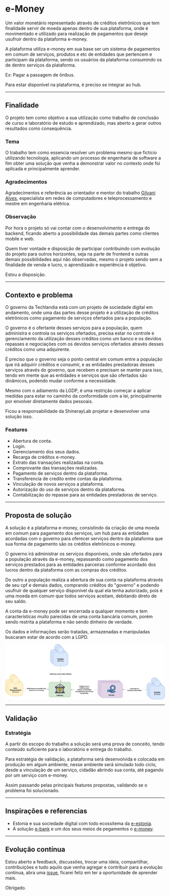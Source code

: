 # e-Money

Um valor monetário representado através de créditos eletrônicos que tem finalidade servir de moeda apenas dentro de sua plataforma, onde é movimentado e utilizado para realização de pagamentos que deseje usufruir dentro da plataforma e-money.

A plataforma utiliza e-money em sua base ser um sistema de pagamentos em comum de serviços, produtos e etc de entidades que pertencem e participam da plataforma, sendo os usuários da plataforma consumindo os de dentro serviços da plataforma.

Ex: Pagar a passagem de ônibus.

Para estar disponível na plataforma, é preciso se integrar ao hub.


---

## Finalidade
O projeto tem como objetivo a sua utilização como trabalho de conclusão de curso e laboratório de estudo e aprendizado, mas aberto a gerar outros resultados como consequência. 

### Tema
O trabalho tem como essencia resolver um problema mesmo que ficticio utilizando tecnologia, aplicando um processo de engenharia de software a fim obter uma solução que venha a demonstrar valor no contexto onde foi aplicada e principalmente aprender.

### Agradecimentos
Agradecimentos e referência ao orientador e mentor do trabalho [Gilvani Alves](https://www.linkedin.com/in/gilvani-alves-32754342/), especialista em redes de computadores e teleprocessamento e mestre em engenharia elétrica.

### Observação
Por hora o projeto só vai contar com o desenvolvimento e entrega do backend, ficando aberto a possibilidade das demais partes como clientes mobile e web.

Quem tiver vontade e disposição de participar contribuindo com evolução do projeto para outros horizontes, seja na parte de frontend e outras demais possibilidades aqui não observadas, mesmo o projeto sendo sem a finalidade de venda e lucro, o aprendizado e experiência é objetivo.

Estou a disposição.

---

## Contexto e problema
O governo da Techlandia está com um projeto de sociedade digital em andamento, onde uma das partes desse projeto é a utilização de créditos eletrônicos como pagamento de serviços ofertados para a população. 

O governo é o ofertante desses serviços para a população, quem administra e controla os serviços ofertados, precisa estar no controle e gerenciamento da utilização desses créditos como um banco e os devidos repasses e negociações com os devidos serviços ofertados através desses créditos como uma adquirente. 

É preciso que o governo seja o ponto central em comum entre a população que irá adquirir créditos e consumir, e as entidades prestadoras desses serviços através do governo, que recebem e precisam se manter para isso, tendo em mente que as entidades e serviços que são ofertados são dinâmicos, podendo mudar conforme a necessidade.

Mesmo com o adiamento da LGDP, é uma restrição começar a aplicar medidas para estar no caminho da conformidade com a lei, principalmente por envolver diretamente dados pessoais.

Ficou a responsabilidade da ShinerayLab projetar e desenvolver uma solução isso.

### Features
- Abertura de conta.
- Login.
- Gerenciamento dos seus dados.
- Recarga de créditos e-money.
- Extrato das transações realizadas na conta.
- Comprovante das transações realizadas.
- Pagamento de serviços dentro da plataforma.
- Transferencia de credito entre contas da plataforma.
- Vinculação de novos serviços a plataforma.
- Autorização do uso de serviços dentro da plataforma.
- Contabilização do repasse para as entidades prestadoras de serviço.

---

## Proposta de solução
A solução é a plataforma e-money, consistindo da criação de uma moeda em comum para pagamento dos serviços, um hub para as entidades acordadas com o governo para oferecer serviços dentro da plataforma que sua forma de pagamento são os créditos eletrônicos e-money. 

O governo irá administrar os serviços disponíveis, onde são ofertados para a população através da e-money, repassando como pagamento dos serviços prestados para as entidades parceiras conforme acordado dos lucros dentro da plataforma com as compras dos créditos. 

Do outro a população realiza a abertura de sua conta na plataforma através de seu cpf e demais dados, comprando créditos do "governo" e podendo usufruir de qualquer serviço disponível da qual ela tenha autorizado, pois é uma moeda em comum que todos serviços aceitam, debitando direto de seu saldo. 

A conta da e-money pode ser encerrada a qualquer momento e tem características muito parecidas de uma conta bancária comum, porém sendo restrita a plataforma e não sendo dinheiro de verdade. 

Os dados e informações serão tratadas, armazenadas e manipuladas buscaram estar de acordo com a LGPD.

<img alt="big picture" src="e-money-lvl1.png">

---

## Validação

### Estratégia 
A partir do escopo do trabalho a solução será uma prova de conceito, tendo conteúdo suficiente para o laboratório e entrega do trabalho. 

Para estratégia de validação, a plataforma será desenvolvida e colocada em produção em algum ambiente, nesse ambiente será simulado todo ciclo, desde a vinculação de um serviço, cidadão abrindo sua conta, até pagando por um serviço com e-money.

Assim passando pelas principais features propostas, validando se o problema foi solucionado.

---

## Inspirações e referencias
- Estonia e sua sociedade digital com todo ecossitema da [e-estonia](https://e-estonia.com/).
- A solução [e-bank](https://e-estonia.com/solutions/business-and-finance/e-banking) e um dos seus meios de pegamentos o [e-money](https://www.eestipank.ee/en/payments/means-payments).

---

## Evolução contínua

Estou aberto a feedback, discussões, trocar uma ideia, compartilhar, contribuições e tudo aquilo que venha agregar e contribuir para a evolução continua, abra uma [issue](https://github.com/gmarcial/e-money/issues/new), ficarei feliz em ter a oportunidade de aprender mais.

Obrigado.
